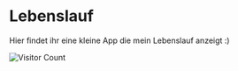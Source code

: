 # Lebenslauf

Hier findet ihr eine kleine App die mein Lebenslauf anzeigt :)

![Visitor Count](https://komarev.com/ghpvc/?username=charlesmariuzza&style=flat)

